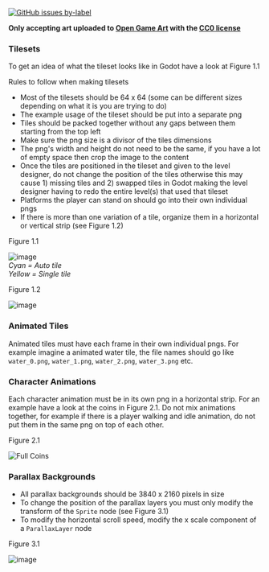 [![GitHub issues by-label](https://img.shields.io/github/issues/Valks-Games/sankari/art?color=black)](https://github.com/Valks-Games/sankari/issues?q=is%3Aissue+is%3Aopen+label%3Aart)  

**Only accepting art uploaded to [Open Game Art](https://opengameart.org/) with the [CC0 license](https://creativecommons.org/publicdomain/zero/1.0/)**

### Tilesets
To get an idea of what the tileset looks like in Godot have a look at Figure 1.1

Rules to follow when making tilesets
- Most of the tilesets should be 64 x 64 (some can be different sizes depending on what it is you are trying to do)
- The example usage of the tileset should be put into a separate png
- Tiles should be packed together without any gaps between them starting from the top left
- Make sure the png size is a divisor of the tiles dimensions
- The png's width and height do not need to be the same, if you have a lot of empty space then crop the image to the content
- Once the tiles are positioned in the tileset and given to the level designer, do not change the position of the tiles otherwise this may cause 1) missing tiles and 2) swapped tiles in Godot making the level designer having to redo the entire level(s) that used that tileset
- Platforms the player can stand on should go into their own individual pngs
- If there is more than one variation of a tile, organize them in a horizontal or vertical strip (see Figure 1.2)

Figure 1.1 

![image](https://user-images.githubusercontent.com/6277739/187558865-557f4f93-24e9-47fa-bb94-6541b1c82a86.png)  
*Cyan = Auto tile*  
*Yellow = Single tile*  

Figure 1.2

![image](https://user-images.githubusercontent.com/6277739/187090161-712dee94-bed2-4ad6-a60e-dab32734dcd3.png)

### Animated Tiles
Animated tiles must have each frame in their own individual pngs. For example imagine a animated water tile, the file names should go like `water_0.png`, `water_1.png`, `water_2.png`, `water_3.png` etc.

### Character Animations
Each character animation must be in its own png in a horizontal strip. For an example have a look at the coins in Figure 2.1. Do not mix animations together, for example if there is a player walking and idle animation, do not put them in the same png on top of each other.

Figure 2.1

![Full Coins](https://user-images.githubusercontent.com/6277739/187054154-977638e4-4844-4df0-851a-f2c0b0b5f960.png)

### Parallax Backgrounds
- All parallax backgrounds should be 3840 x 2160 pixels in size
- To change the position of the parallax layers you must only modify the transform of the `Sprite` node (see Figure 3.1)
- To modify the horizontal scroll speed, modify the x scale component of a `ParallaxLayer` node

Figure 3.1

![image](https://user-images.githubusercontent.com/6277739/187559367-83cf86ec-b51f-4b94-a41f-1b13f2580886.png)
